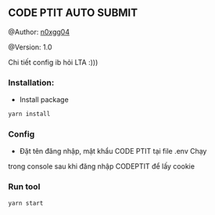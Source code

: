 ## CODE PTIT AUTO SUBMIT

@Author: [n0xgg04](https://github.com/n0xgg04)

@Version: 1.0

Chi tiết config ib hỏi LTA :)))

### Installation:

- Install package

```sh
yarn install
```

### Config

- Đặt tên đăng nhập, mật khẩu CODE PTIT tại file .env
  Chạy

trong console sau khi đăng nhập CODEPTIT để lấy cookie

### Run tool

```sh
yarn start
```

